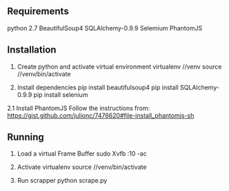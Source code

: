 Requirements
---------------
python 2.7
BeautifulSoup4
SQLAlchemy-0.9.9
Selemium
PhantomJS

Installation
----------------
1. Create python and activate virtual environment
virtualenv /<path to dir>/venv
source /<path to dir>/venv/bin/activate

2. Install dependencies
pip install beautifulsoup4
pip install SQLAlchemy-0.9.9
pip install selenium

2.1 Install PhantomJS
Follow the instructions from:
    https://gist.github.com/julionc/7476620#file-install_phantomjs-sh


Running
-----------------
1. Load a virtual Frame Buffer
sudo Xvfb :10 -ac

2. Activate virtualenv
source /<path to dir>/venv/bin/activate

3. Run scrapper
python scrape.py

